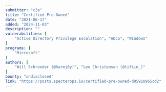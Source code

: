 ```yaml
---
submitter: "c2a"
title: "Certified Pre-Owned"
date: "2021-06-17"
added: "2024-11-03"
description: ""
vulnerabilities: [
    "Active Directory Privilege Escalation", "ADCS", "Windows"
]
programs: [
    "Microsoft"
]
authors: [
    "Will Schroeder (@harmj0y)", "Lee Christensen (@tifkin_)"
]
bounty: "undisclosed"
link: "https://posts.specterops.io/certified-pre-owned-d95910965cd2"
---
```




